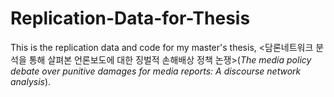# Replication-Data-for-Thesis

This is the replication data and code for my master's thesis, <담론네트워크 분석을 통해 살펴본 언론보도에 대한 징벌적 손해배상 정책 논쟁>(_The media policy debate over punitive damages for media reports: A discourse network analysis_).
